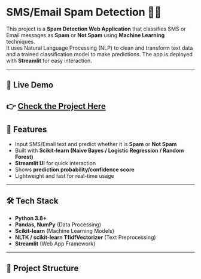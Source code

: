 # SMS/Email Spam Detection 📧🚫

This project is a **Spam Detection Web Application** that classifies SMS or Email messages as **Spam** or **Not Spam** using **Machine Learning** techniques.  
It uses Natural Language Processing (NLP) to clean and transform text data and a trained classification model to make predictions. The app is deployed with **Streamlit** for easy interaction.

---

## 🔗 Live Demo
👉 [Check the Project Here](https://aman2028-cloud-sms-app-b5tcfd.streamlit.app/)  
---

## 🚀 Features
- Input SMS/Email text and predict whether it is **Spam** or **Not Spam**  
- Built with **Scikit-learn (Naive Bayes / Logistic Regression / Random Forest)**  
- **Streamlit UI** for quick interaction  
- Shows **prediction probability/confidence score**  
- Lightweight and fast for real-time usage  

---

## 🛠️ Tech Stack
- **Python 3.8+**  
- **Pandas, NumPy** (Data Processing)  
- **Scikit-learn** (Machine Learning Models)  
- **NLTK / scikit-learn TfidfVectorizer** (Text Preprocessing)  
- **Streamlit** (Web App Framework)  

---

## 📂 Project Structure
